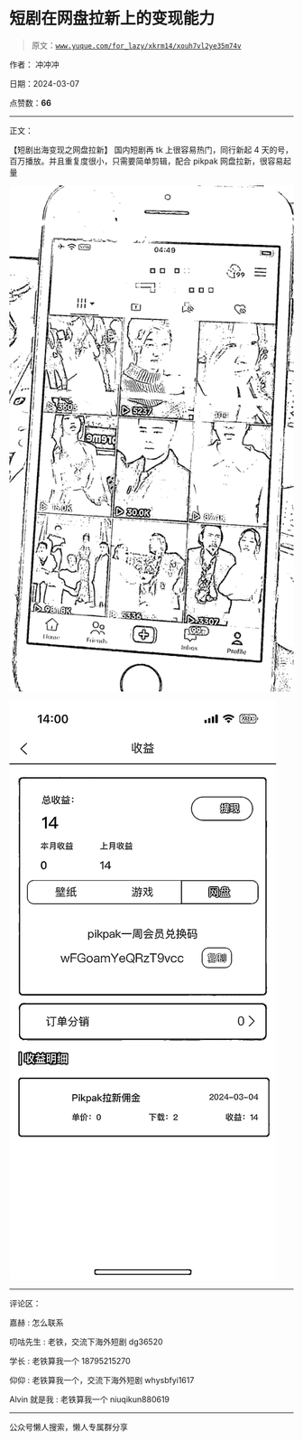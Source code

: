 # 短剧在网盘拉新上的变现能力

> 原文：[`www.yuque.com/for_lazy/xkrm14/xouh7vl2ye35m74v`](https://www.yuque.com/for_lazy/xkrm14/xouh7vl2ye35m74v)

作者： 冲冲冲

日期：2024-03-07

点赞数：**66**

* * *

正文：

【短剧出海变现之网盘拉新】 国内短剧再 tk 上很容易热门，同行新起 4 天的号，百万播放。并且重复度很小，只需要简单剪辑，配合 pikpak 网盘拉新，很容易起量

![](img/fc340a389222a5d8b68767f8e9c5551f.png)

![](img/08d536023b4a38d244383d3d3eabd886.png)

* * *

评论区：

嘉赫 : 怎么联系

叨咕先生 : 老铁，交流下海外短剧 dg36520

学长 : 老铁算我一个 18795215270

仰仰 : 老铁算我一个，交流下海外短剧 whysbfyi1617

Alvin 就是我 : 老铁算我一个 niuqikun880619

* * *

公众号懒人搜索，懒人专属群分享